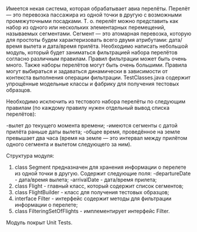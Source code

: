 Имеется некая система, которая обрабатывает авиа перелёты. Перелёт — это перевозка пассажира из одной точки в другую с возможными промежуточными посадками. Т. о. перелёт можно представить как набор из одного или нескольких элементарных перемещений, называемых сегментами. Сегмент — это атомарная перевозка, которую для простоты будем характеризовать всего двумя атрибутами: дата/время вылета и дата/время прилёта. Необходимо написать небольшой модуль, который будет заниматься фильтрацией набора перелётов согласно различным правилам. Правил фильтрации может быть очень много. Также наборы перелётов могут быть очень большими. Правила могут выбираться и задаваться динамически в зависимости от контекста выполнения операции фильтрации. 
 TestClasses.java содержит упрощённые модельные классы и фабрику для получения тестовых образцов.
 
 Необходимо исключить из тестового набора перелёты по следующим правилам (по каждому правилу нужен отдельный вывод списка перелётов):
 
 -вылет до текущего момента времени;
-имеются сегменты с датой прилёта раньше даты вылета;
-общее время, проведённое на земле превышает два часа (время на земле — это интервал между прилётом одного сегмента и вылетом следующего за ним).

Структура модуля:
1) class Segment предназначен для хранения информации о перелете из одной точки в другую. Содержит следующие поля:
 -departureDate - дата/время вылета; -arrivalDate - дата/время прилета;
2) class Flight - главный класс, который содержит список сегментов;
3) class FlightBuilder - класс для получения тестовых образцов;
4) interface Filter - интерфейс содержит методы для фильтрации информации о перелете;
5) class FilteringSetOfFlights - имплементирует интерфейс Filter.

Модуль покрыт Unit Tests.
